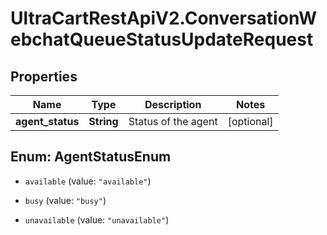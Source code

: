 # UltraCartRestApiV2.ConversationWebchatQueueStatusUpdateRequest

## Properties
Name | Type | Description | Notes
------------ | ------------- | ------------- | -------------
**agent_status** | **String** | Status of the agent | [optional] 


<a name="AgentStatusEnum"></a>
## Enum: AgentStatusEnum


* `available` (value: `"available"`)

* `busy` (value: `"busy"`)

* `unavailable` (value: `"unavailable"`)




